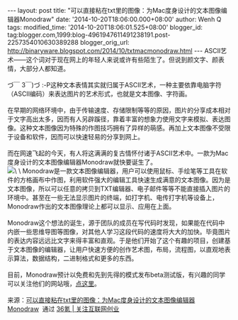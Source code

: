 --- layout: post title:
"可以直接粘在txt里的图像：为Mac度身设计的文本图像编辑器Monodraw" date:
'2014-10-20T18:06:00.000+08:00' author: Wenh Q tags: modified\_time:
'2014-10-20T18:06:01.525+08:00' blogger\_id:
tag:blogger.com,1999:blog-4961947611491238191.post-2257354010630389288
blogger\_orig\_url:
http://binaryware.blogspot.com/2014/10/txtmacmonodraw.html ---
ASCII艺术——这个词对于现在网上的年轻人来说或许有些陌生了。但说到颜文字、颜表情，大部分人都知道。\
\
づ￣ 3￣)づ
:-P这种文本表情其实就归属于ASCII艺术，一种主要依靠电脑字符（ASCII编码）来表达图片的艺术形式，也就是文本图像、字符画。\
\
在早期的网络环境中，由于传输速度、存储限制等等的原因，图片的分享成本相对于文字高出太多，因而有人另辟蹊径，靠着丰富的想象力使用文字来模拟、表达图像。这种文本图像因为特殊的作图技巧拥有了异样的萌感。再加上文本图像不受限于设备和软件，因而可以快速轻易的分享到网上。\
\
而在网速飞起的今天，有人将这满满的复古情怀付诸于ASCII艺术中。一款为Mac度身设计的文本图像编辑器Monodraw就快要诞生了。\
![](https://images-blogger-opensocial.googleusercontent.com/gadgets/proxy?url=http%3A%2F%2Fa.36krcnd.com%2Fphoto%2F2014%2F7eee2931bd003dea4baf5f79c8cb2331.png&container=blogger&gadget=a&rewriteMime=image%2F*)\
\
Monodraw是一款文本图像编辑器，用户可以使用鼠标、手绘笔等工具在软件的方格画布中作图，利用软件强大的编辑工具快速生成满意的文本图像。因为是文本图像，所以可以任意的拷贝到TXT编辑器、电子邮件等等不能直接插入图片的环境中。甚至在一些无法显示图片的终端，如打字机、电传打字机等设备上，Monodraw作出的文本图像理论上都可以显示、应用在上面。\
\
Monodraw这个想法的诞生，源于团队的成员在写代码时发现，如果能在代码中内嵌一些思维导图等图像，对其他人学习这段代码的速度将大大的加快。毕竟图片的表达内容远远比文字来得丰富和直观。于是他们开始了这个有趣的项目，创建基于文本图像的编辑器，让用户快速方便的创作艺术图，布局，流程图，以直观地表示算法，数据结构，二进制格式和更多的东西。\
\
目前，Monodraw预计以免费和先到先得的模式发布beta测试版，有兴趣的同学可以关注他们的网站哦，[点这里](http://monodraw.helftone.com/)。\
\
来源：[可以直接粘在txt里的图像：为Mac度身设计的文本图像编辑器Monodraw](http://www.36kr.com/p/216120.html)  通过 [36氪
| 关注互联网创业](http://www.36kr.com/)
